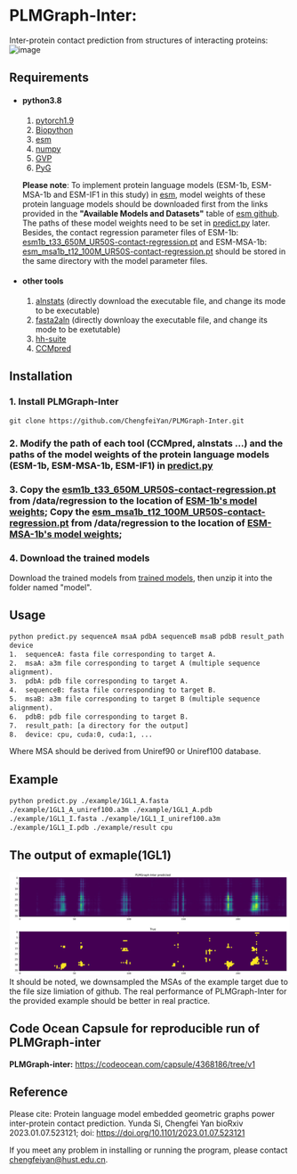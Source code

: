 # PLMGraph-Inter:
Inter-protein contact prediction from structures of interacting proteins:
![image](https://github.com/ChengfeiYan/PLMGraph-Inter/blob/main/main_fig.jpg)
## Requirements
- #### python3.8
  1. [pytorch1.9](https://pytorch.org/)  
  2. [Biopython](https://biopython.org/)
  3. [esm](https://github.com/facebookresearch/esm)
  4. [numpy](https://numpy.org/)
  5. [GVP](https://github.com/drorlab/gvp-pytorch)
  6. [PyG](https://pytorch-geometric.readthedocs.io/en/latest/notes/installation.html)  
  
  **Please note**: To implement protein language models (ESM-1b, ESM-MSA-1b and ESM-IF1 in this study) in [esm](https://github.com/facebookresearch/esm), model weights of these protein language models should be downloaded first from the links provided in the **"Available Models and Datasets"** table of [esm github](https://github.com/facebookresearch/esm). The paths of these model weights need to be set in [predict.py](https://github.com/ChengfeiYan/PLMGraph-Inter/blob/main/predict.py#L33) later. Besides, the contact regression parameter files of ESM-1b:  [esm1b_t33_650M_UR50S-contact-regression.pt](https://github.com/ChengfeiYan/PLMGraph-Inter/blob/main/data/regression/esm1b_t33_650M_UR50S-contact-regression.pt) and ESM-MSA-1b: [esm_msa1b_t12_100M_UR50S-contact-regression.pt](https://github.com/ChengfeiYan/PLMGraph-Inter/blob/main/data/regression/esm_msa1b_t12_100M_UR50S-contact-regression.pt) should be stored in the same directory with the model parameter files.
- #### other tools
  1. [alnstats](https://github.com/psipred/metapsicov/tree/master/src/alnstats) (directly download the executable file, and change its mode to be executable)
  2. [fasta2aln](https://github.com/kad-ecoli/hhsuite2/blob/master/bin/fasta2aln) (directly downloay the executable file, and change its mode to be exetutable)
  3. [hh-suite](https://github.com/soedinglab/hh-suite)
  4. [CCMpred](https://github.com/soedinglab/CCMpred)

## Installation
### 1. Install PLMGraph-Inter
    git clone https://github.com/ChengfeiYan/PLMGraph-Inter.git
### 2. Modify the path of each tool (CCMpred, alnstats ...) and the paths of the model weights of the protein language models (ESM-1b, ESM-MSA-1b, ESM-IF1) in [predict.py](https://github.com/ChengfeiYan/PLMGraph-Inter/blob/main/predict.py#L25)
### 3. Copy the [esm1b_t33_650M_UR50S-contact-regression.pt](https://github.com/ChengfeiYan/PLMGraph-Inter/blob/main/data/regression/esm1b_t33_650M_UR50S-contact-regression.pt) from /data/regression to the location of [ESM-1b's model weights](https://github.com/ChengfeiYan/PLMGraph-Inter/blob/main/predict.py#L33);  Copy the [esm_msa1b_t12_100M_UR50S-contact-regression.pt](https://github.com/ChengfeiYan/PLMGraph-Inter/blob/main/data/regression/esm_msa1b_t12_100M_UR50S-contact-regression.pt) from /data/regression to the location of [ESM-MSA-1b's model weights](https://github.com/ChengfeiYan/PLMGraph-Inter/blob/main/predict.py#L34);
### 4. Download the trained models
   Download the trained models from  [trained models](https://drive.google.com/file/d/1Y9eSlIJr-XDG5gREIEeGK4BW_Of0F_UQ/view?usp=sharing), then unzip it into the folder named "model".

## Usage
    python predict.py sequenceA msaA pdbA sequenceB msaB pdbB result_path device
    1.  sequenceA: fasta file corresponding to target A.
    2.  msaA: a3m file corresponding to target A (multiple sequence alignment).
    3.  pdbA: pdb file corresponding to target A.
    4.  sequenceB: fasta file corresponding to target B.
    5.  msaB: a3m file corresponding to target B (multiple sequence alignment).
    6.  pdbB: pdb file corresponding to target B.
    7.  result_path: [a directory for the output]
    8.  device: cpu, cuda:0, cuda:1, ...
   Where MSA should be derived from Uniref90 or Uniref100 database.

## Example
    python predict.py ./example/1GL1_A.fasta ./example/1GL1_A_uniref100.a3m ./example/1GL1_A.pdb ./example/1GL1_I.fasta ./example/1GL1_I_uniref100.a3m ./example/1GL1_I.pdb ./example/result cpu

## The output of exmaple(1GL1)
![image](https://github.com/ChengfeiYan/PLMGraph-Inter/blob/main/data/plmg.jpg)
It should be noted, we downsampled the MSAs of the example target due to the file size limiation of github. 
The real performance of PLMGraph-Inter for the provided example should be better in real practice. 


## Code Ocean Capsule for reproducible run of PLMGraph-inter
**PLMGraph-inter:** https://codeocean.com/capsule/4368186/tree/v1

## Reference  
Please cite: Protein language model embedded geometric graphs power inter-protein contact prediction.
Yunda Si, Chengfei Yan
bioRxiv 2023.01.07.523121; doi: https://doi.org/10.1101/2023.01.07.523121

If you meet any problem in installing or running the program, please contact chengfeiyan@hust.edu.cn.

